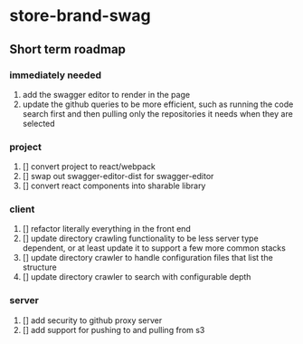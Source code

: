 # store-brand-swag

## Short term roadmap

### immediately needed

1. add the swagger editor to render in the page
1. update the github queries to be more efficient, such as running the code search first and then pulling only the repositories it needs when they are selected

### project

1. [] convert project to react/webpack
1. [] swap out swagger-editor-dist for swagger-editor
1. [] convert react components into sharable library

### client

1. [] refactor literally everything in the front end
1. [] update directory crawling functionality to be less server type dependent, or at least update it to support a few more common stacks
1. [] update directory crawler to handle configuration files that list the structure
1. [] update directory crawler to search with configurable depth

### server
1. [] add security to github proxy server
1. [] add support for pushing to and pulling from s3